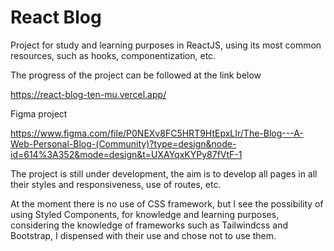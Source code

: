 # React Blog

Project for study and learning purposes in ReactJS, using its most common resources, such as hooks, componentization, etc.

The progress of the project can be followed at the link below

https://react-blog-ten-mu.vercel.app/


Figma project

https://www.figma.com/file/P0NEXv8FC5HRT9HtEpxLIr/The-Blog---A-Web-Personal-Blog-(Community)?type=design&node-id=614%3A352&mode=design&t=UXAYqxKYPy87fVtF-1


The project is still under development, the aim is to develop all pages in all their styles and responsiveness, use of routes, etc.


At the moment there is no use of CSS framework, but I see the possibility of using Styled Components, for knowledge and learning purposes, considering the knowledge of frameworks such as Tailwindcss and Bootstrap, I dispensed with their use and chose not to use them.
